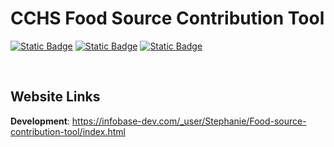 # CCHS Food Source Contribution Tool

[![Static Badge](https://img.shields.io/badge/Infobase-d3080c?style=for-the-badge)](https://infobase-dev.com/_user/Stephanie/Food-source-contribution-tool/index.html)
[![Static Badge](https://img.shields.io/badge/D3-%23ff9933?style=for-the-badge)](https://d3js.org/)
[![Static Badge](https://img.shields.io/badge/Bootstrap-%237733ff?style=for-the-badge)](https://getbootstrap.com/)

<br>

## Website Links
**Development**: https://infobase-dev.com/_user/Stephanie/Food-source-contribution-tool/index.html
